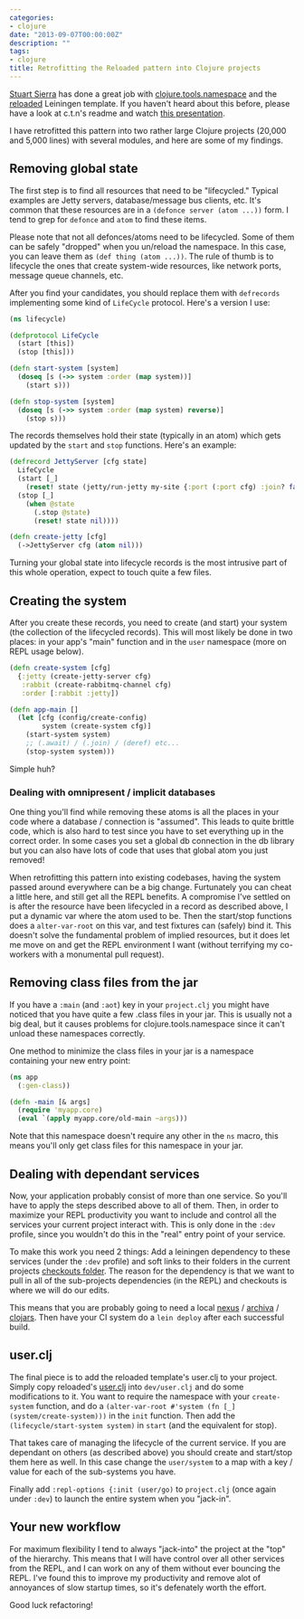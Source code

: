 ```yaml
---
categories:
- clojure
date: "2013-09-07T00:00:00Z"
description: ""
tags:
- clojure
title: Retrofitting the Reloaded pattern into Clojure projects
---
```


[Stuart Sierra](https://twitter.com/stuartsierra) has done a great job with [clojure.tools.namespace](https://github.com/clojure/tools.namespace) and the [reloaded](https://github.com/stuartsierra/reloaded) Leiningen template. If you haven't heard about this before, please have a look at c.t.n's readme and watch [this presentation](http://www.infoq.com/presentations/Clojure-Large-scale-patterns-techniques).

I have retrofitted this pattern into two rather large Clojure projects (20,000 and 5,000 lines) with several modules, and here are some of my findings.

## Removing global state

The first step is to find all resources that need to be "lifecycled." Typical examples are Jetty servers, database/message bus clients, etc. It's common that these resources are in a `(defonce server (atom ...))` form. I tend to grep for `defonce` and `atom` to find these items.

Please note that not all defonces/atoms need to be lifecycled. Some of them can be safely "dropped" when you un/reload the namespace. In this case, you can leave them as `(def thing (atom ...))`. The rule of thumb is to lifecycle the ones that create system-wide resources, like network ports, message queue channels, etc.

After you find your candidates, you should replace them with `defrecords` implementing some kind of `LifeCycle` protocol. Here's a version I use:

```clojure
(ns lifecycle)

(defprotocol LifeCycle
  (start [this])
  (stop [this]))

(defn start-system [system]
  (doseq [s (->> system :order (map system))]
    (start s)))

(defn stop-system [system]
  (doseq [s (->> system :order (map system) reverse)]
    (stop s)))
```

The records themselves hold their state (typically in an atom) which gets updated by the `start` and `stop` functions. Here's an example:

```clojure
(defrecord JettyServer [cfg state]
  LifeCycle
  (start [_]
    (reset! state (jetty/run-jetty my-site {:port (:port cfg) :join? false}))
  (stop [_]
    (when @state
      (.stop @state)
      (reset! state nil))))

(defn create-jetty [cfg]
  (->JettyServer cfg (atom nil)))
```

Turning your global state into lifecycle records is the most intrusive part of this whole operation, expect to touch quite a few files.

## Creating the system

After you create these records, you need to create (and start) your system (the collection of the lifecycled records). This will most likely be done in two places: in your app's "main" function and in the `user` namespace (more on REPL usage below).

```clojure
(defn create-system [cfg]
  {:jetty (create-jetty-server cfg)
   :rabbit (create-rabbitmq-channel cfg)
   :order [:rabbit :jetty])

(defn app-main []
  (let [cfg (config/create-config)
        system (create-system cfg)]
    (start-system system)
    ;; (.await) / (.join) / (deref) etc...
    (stop-system system)))
```

Simple huh?

### Dealing with omnipresent / implicit databases

One thing you'll find while removing these atoms is all the places in your code where a database / connection is "assumed". This leads to quite brittle code, which is also hard to test since you have to set everything up in the correct order. In some cases you set a global db connection in the db library but you can also have lots of code that uses that global atom you just removed!

When retrofitting this pattern into existing codebases, having the system passed around everywhere can be a big change. Furtunately you can cheat a little here, and still get all the REPL benefits. A compromise I've settled on is after the resource have been lifecycled in a record as described above, I put a dynamic var where the atom used to be. Then the start/stop functions does a `alter-var-root` on this var, and test fixtures can (safely) bind it. This doesn't solve the fundamental problem of implied resources, but it does let me move on and get the REPL environment I want (without terrifying my co-workers with a monumental pull request).

## Removing class files from the jar

If you have a `:main` (and `:aot`) key in your `project.clj` you might have noticed that you have quite a few .class files in your jar. This is usually not a big deal, but it causes problems for clojure.tools.namespace since it can't unload these namespaces correctly.

One method to minimize the class files in your jar is a namespace containing your new entry point:

```clojure
(ns app
  (:gen-class))

(defn -main [& args]
  (require 'myapp.core)
  (eval `(apply myapp.core/old-main ~args)))
```

Note that this namespace doesn't require any other in the `ns` macro, this means you'll only get class files for this namespace in your jar.

## Dealing with dependant services

Now, your application probably consist of more than one service. So you'll have to apply the steps described above to all of them. Then, in order to maximize your REPL productivity you want to include and control all the services your current project interact with. This is only done in the `:dev` profile, since you wouldn't do this in the "real" entry point of your service.

To make this work you need 2 things: Add a leiningen dependency to these services (under the `:dev` profile) and soft links to their folders in the current projects [checkouts folder](https://github.com/technomancy/leiningen/blob/master/doc/TUTORIAL.md#checkout-dependencies). The reason for the dependency is that we want to pull in all of the sub-projects dependencies (in the REPL) and checkouts is where we will do our edits.

This means that you are probably going to need a local [nexus](http://www.sonatype.org/nexus/go) / [archiva](http://archiva.apache.org/index.cgi) / [clojars](https://github.com/ato/clojars-web). Then have your CI system do a `lein deploy` after each successful build.

## user.clj

The final piece is to add the reloaded template's user.clj to your project. Simply copy reloaded's [user.clj](https://github.com/stuartsierra/reloaded/blob/master/src/leiningen/new/reloaded/templates/user.clj) into `dev/user.clj` and do some modifications to it. You want to require the namespace with your `create-system` function, and do a `(alter-var-root #'system (fn [_] (system/create-system)))` in the `init` function. Then add the `(lifecycle/start-system system)` in `start` (and the equivalent for stop).

That takes care of managing the lifecycle of the current service. If you are dependant on others (as described above) you should create and start/stop them here as well. In this case change the `user/system` to a map with a key / value for each of the sub-systems you have.

Finally add `:repl-options {:init (user/go)` to `project.clj` (once again under `:dev`) to launch the entire system when you "jack-in".

## Your new workflow

For maximum flexibility I tend to always "jack-into" the project at the "top" of the hierarchy. This means that I will have control over all other services from the REPL, and I can work on any of them without ever bouncing the REPL. I've found this to improve my productivity and remove alot of annoyances of slow startup times, so it's defenately worth the effort.

Good luck refactoring!
